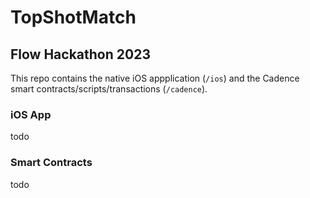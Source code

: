 # TopShotMatch

## Flow Hackathon 2023

This repo contains the native iOS appplication (`/ios`) and the Cadence smart contracts/scripts/transactions (`/cadence`).

### iOS App

todo

### Smart Contracts

todo
